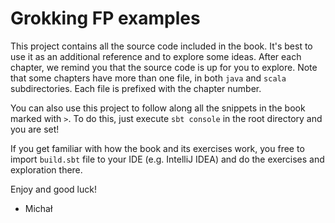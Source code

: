 # Grokking FP examples

This project contains all the source code included in the book. It's best to use it as an additional reference and to explore some ideas. After each chapter, we remind you that the source code is up for you to explore. Note that some chapters have more than one file, in both `java` and `scala` subdirectories. Each file is prefixed with the chapter number.

You can also use this project to follow along all the snippets in the book marked with `>`. To do this, just execute `sbt console` in the root directory and you are set! 

If you get familiar with how the book and its exercises work, you free to import `build.sbt` file to your IDE (e.g. IntelliJ IDEA) and do the exercises and exploration there.

Enjoy and good luck!

- Michał
